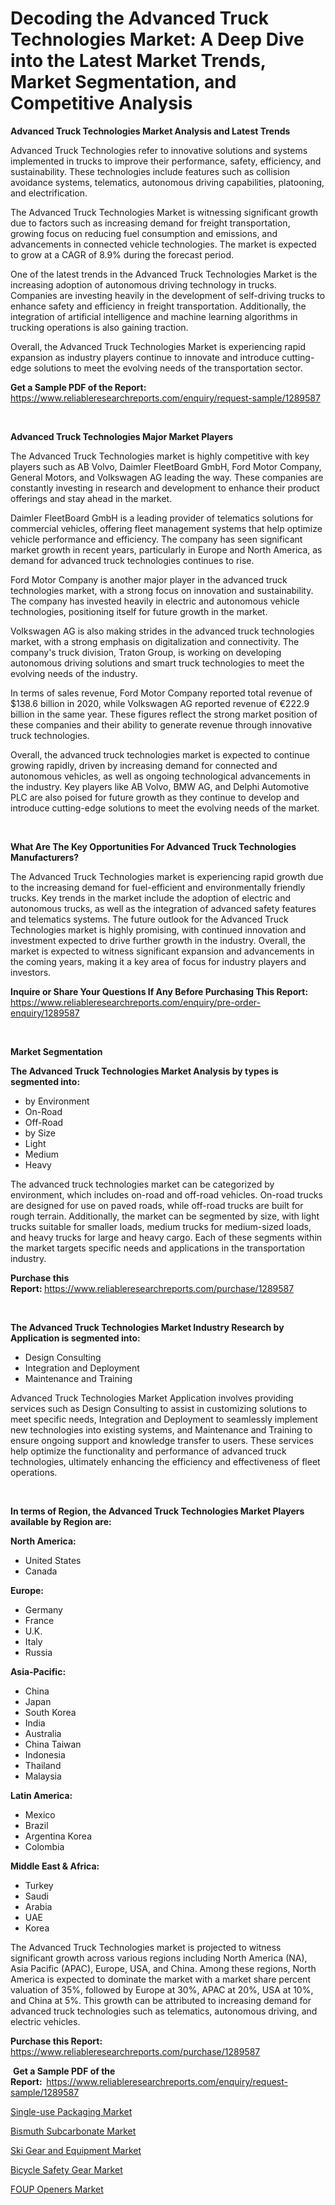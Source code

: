 <p><h1>Decoding the Advanced Truck Technologies Market: A Deep Dive into the Latest Market Trends, Market Segmentation, and Competitive Analysis</h1></p><p><strong>Advanced Truck Technologies Market Analysis and Latest Trends</strong></p>
<p><p>Advanced Truck Technologies refer to innovative solutions and systems implemented in trucks to improve their performance, safety, efficiency, and sustainability. These technologies include features such as collision avoidance systems, telematics, autonomous driving capabilities, platooning, and electrification.</p><p>The Advanced Truck Technologies Market is witnessing significant growth due to factors such as increasing demand for freight transportation, growing focus on reducing fuel consumption and emissions, and advancements in connected vehicle technologies. The market is expected to grow at a CAGR of 8.9% during the forecast period.</p><p>One of the latest trends in the Advanced Truck Technologies Market is the increasing adoption of autonomous driving technology in trucks. Companies are investing heavily in the development of self-driving trucks to enhance safety and efficiency in freight transportation. Additionally, the integration of artificial intelligence and machine learning algorithms in trucking operations is also gaining traction.</p><p>Overall, the Advanced Truck Technologies Market is experiencing rapid expansion as industry players continue to innovate and introduce cutting-edge solutions to meet the evolving needs of the transportation sector.</p></p>
<p><strong>Get a Sample PDF of the Report:&nbsp;</strong> <a href="https://www.reliableresearchreports.com/enquiry/request-sample/1289587">https://www.reliableresearchreports.com/enquiry/request-sample/1289587</a></p>
<p>&nbsp;</p>
<p><strong>Advanced Truck Technologies Major Market Players</strong></p>
<p><p>The Advanced Truck Technologies market is highly competitive with key players such as AB Volvo, Daimler FleetBoard GmbH, Ford Motor Company, General Motors, and Volkswagen AG leading the way. These companies are constantly investing in research and development to enhance their product offerings and stay ahead in the market.</p><p>Daimler FleetBoard GmbH is a leading provider of telematics solutions for commercial vehicles, offering fleet management systems that help optimize vehicle performance and efficiency. The company has seen significant market growth in recent years, particularly in Europe and North America, as demand for advanced truck technologies continues to rise.</p><p>Ford Motor Company is another major player in the advanced truck technologies market, with a strong focus on innovation and sustainability. The company has invested heavily in electric and autonomous vehicle technologies, positioning itself for future growth in the market.</p><p>Volkswagen AG is also making strides in the advanced truck technologies market, with a strong emphasis on digitalization and connectivity. The company's truck division, Traton Group, is working on developing autonomous driving solutions and smart truck technologies to meet the evolving needs of the industry.</p><p>In terms of sales revenue, Ford Motor Company reported total revenue of $138.6 billion in 2020, while Volkswagen AG reported revenue of €222.9 billion in the same year. These figures reflect the strong market position of these companies and their ability to generate revenue through innovative truck technologies.</p><p>Overall, the advanced truck technologies market is expected to continue growing rapidly, driven by increasing demand for connected and autonomous vehicles, as well as ongoing technological advancements in the industry. Key players like AB Volvo, BMW AG, and Delphi Automotive PLC are also poised for future growth as they continue to develop and introduce cutting-edge solutions to meet the evolving needs of the market.</p></p>
<p>&nbsp;</p>
<p><strong>What Are The Key Opportunities For Advanced Truck Technologies Manufacturers?</strong></p>
<p><p>The Advanced Truck Technologies market is experiencing rapid growth due to the increasing demand for fuel-efficient and environmentally friendly trucks. Key trends in the market include the adoption of electric and autonomous trucks, as well as the integration of advanced safety features and telematics systems. The future outlook for the Advanced Truck Technologies market is highly promising, with continued innovation and investment expected to drive further growth in the industry. Overall, the market is expected to witness significant expansion and advancements in the coming years, making it a key area of focus for industry players and investors.</p></p>
<p><strong>Inquire or Share Your Questions If Any Before Purchasing This Report:</strong> <a href="https://www.reliableresearchreports.com/enquiry/pre-order-enquiry/1289587">https://www.reliableresearchreports.com/enquiry/pre-order-enquiry/1289587</a></p>
<p>&nbsp;</p>
<p><strong>Market Segmentation</strong></p>
<p><strong>The Advanced Truck Technologies Market Analysis by types is segmented into:</strong></p>
<p><ul><li>by Environment</li><li>On-Road</li><li>Off-Road</li><li>by Size</li><li>Light</li><li>Medium</li><li>Heavy</li></ul></p>
<p><p>The advanced truck technologies market can be categorized by environment, which includes on-road and off-road vehicles. On-road trucks are designed for use on paved roads, while off-road trucks are built for rough terrain. Additionally, the market can be segmented by size, with light trucks suitable for smaller loads, medium trucks for medium-sized loads, and heavy trucks for large and heavy cargo. Each of these segments within the market targets specific needs and applications in the transportation industry.</p></p>
<p><strong>Purchase this Report:&nbsp;</strong><a href="https://www.reliableresearchreports.com/purchase/1289587">https://www.reliableresearchreports.com/purchase/1289587</a></p>
<p>&nbsp;</p>
<p><strong>The Advanced Truck Technologies Market Industry Research by Application is segmented into:</strong></p>
<p><ul><li>Design Consulting</li><li>Integration and Deployment</li><li>Maintenance and Training</li></ul></p>
<p><p>Advanced Truck Technologies Market Application involves providing services such as Design Consulting to assist in customizing solutions to meet specific needs, Integration and Deployment to seamlessly implement new technologies into existing systems, and Maintenance and Training to ensure ongoing support and knowledge transfer to users. These services help optimize the functionality and performance of advanced truck technologies, ultimately enhancing the efficiency and effectiveness of fleet operations.</p></p>
<p>&nbsp;</p>
<p><strong>In terms of Region, the Advanced Truck Technologies Market Players available by Region are:</strong></p>
<p>
    <p> <strong> North America: </strong>
        <ul>
            <li>United States</li>
            <li>Canada</li>
        </ul>
        </p> 
    <p> <strong> Europe: </strong>
        <ul>
            <li>Germany</li>
            <li>France</li>
            <li>U.K.</li>
            <li>Italy</li>
            <li>Russia</li>
        </ul>
        </p> 
    <p> <strong> Asia-Pacific: </strong>
        <ul>
            <li>China</li>
            <li>Japan</li>
            <li>South Korea</li>
            <li>India</li>
            <li>Australia</li>
            <li>China Taiwan</li>
            <li>Indonesia</li>
            <li>Thailand</li>
            <li>Malaysia</li>
        </ul>
        </p> 
    <p> <strong> Latin America: </strong>
        <ul>
            <li>Mexico</li>
            <li>Brazil</li>
            <li>Argentina Korea</li>
            <li>Colombia</li>
        </ul>
        </p> 
    <p> <strong> Middle East & Africa: </strong>
        <ul>
            <li>Turkey</li>
            <li>Saudi</li>
            <li>Arabia</li>
            <li>UAE</li>
            <li>Korea</li>
        </ul>
    </p>
    </p>
<p><p>The Advanced Truck Technologies market is projected to witness significant growth across various regions including North America (NA), Asia Pacific (APAC), Europe, USA, and China. Among these regions, North America is expected to dominate the market with a market share percent valuation of 35%, followed by Europe at 30%, APAC at 20%, USA at 10%, and China at 5%. This growth can be attributed to increasing demand for advanced truck technologies such as telematics, autonomous driving, and electric vehicles.</p></p>
<p><strong>Purchase this Report: </strong><a href="https://www.reliableresearchreports.com/purchase/1289587">https://www.reliableresearchreports.com/purchase/1289587</a></p>
<p>&nbsp;<strong>Get a Sample PDF of the Report:&nbsp;&nbsp;</strong><a href="https://www.reliableresearchreports.com/enquiry/request-sample/1289587">https://www.reliableresearchreports.com/enquiry/request-sample/1289587</a></p>
<p><strong></strong></p>
<p><p><a href="https://github.com/arionmp/Market-Research-Report-List-2/blob/main/single-use-packaging-market.md">Single-use Packaging Market</a></p><p><a href="https://view.publitas.com/reportprime-1/bismuth-subcarbonate-market-insights-market-players-and-forecast-till-2031/">Bismuth Subcarbonate Market</a></p><p><a href="https://github.com/pgtimber/Market-Research-Report-List-1/blob/main/ski-gear-and-equipment-market.md">Ski Gear and Equipment Market</a></p><p><a href="https://mire-aunt-385.notion.site/Global-Bicycle-Safety-Gear-Market-by-Types-Applications-and-Major-Players-with-Regional-Growth-Ra-0c04501d52a74d01bf9269c2295e9c49">Bicycle Safety Gear Market</a></p><p><a href="https://invited-way-688.notion.site/FOUP-Openers-Market-Insights-Market-Players-and-Forecast-Till-2031-3c0edcec4bc645019649c4d2f9f9a608">FOUP Openers Market</a></p></p>